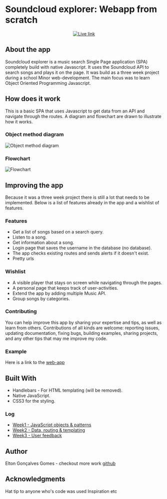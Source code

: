 # Soundcloud explorer: Webapp from scratch
<p align="center">
    <a href="http://eltongoncalves.com/minor/">
        <img src="https://eltongonc.github.io/web_app_from_scratch/week3/img/logo.jpg" alt="Live link"/>
    </a>
</p>

## About the app
Soundcloud explorer is a music search Single Page application (SPA) completely build with native Javascript. It uses the Soundcloud API to search songs and plays it on the page.
It was build as a three week project during a school Minor web-development. The main focus was to learn Object Oriented Programming Javascript.

## How does it work
This is a basic SPA that uses Javascript to get data from an API and navigate through the routes. A diagram and flowchart are drawn to illustrate how it works.

<!-- Diagram -->
### Object method diagram
![Object method diagram](https://eltongonc.github.io/web_app_from_scratch/week3/img/app_diagram.png)
### Flowchart
![Flowchart](https://eltongonc.github.io/web_app_from_scratch/week3/img/flowchart.png)

## Improving the app
Because it was a three week project there is still a lot that needs to be implemented.
Below is a list of features already in the app and a wishlist of features.
### Features
- Get a list of songs based on a search query.
- Listen to a song.
- Get information about a song.
- Login page that saves the username in the database (no database).
- The app checks existing routes and sends alerts if it doesn't exist.
- Pretty urls

### Wishlist
- A visible player that stays on screen while navigating through the pages.
- A personal page that keeps track of user-activities.
- Extend the app by adding multiple Music API.
- Group songs by categories.

### Contributing
You can help improve this app by sharing your expertise and tips, as well as learn from others. Contributions of all kinds are welcome: reporting issues, updating documentation, fixing bugs, building examples, sharing projects, and any other tips that may me improve my code.


### Example
Here is a link to the [web-app](http://eltongoncalves.com/minor/)

## Built With
- Handlebars - For HTML templating (will be removed).
- Native JavaScript.
- CSS3 for the styling.

### Log
- [Week1 - JavaScript objects & patterns](https://github.com/eltongonc/web_app_from_scratch/tree/master/week1)
- [Week2 - Data, routing & templating](https://github.com/eltongonc/web_app_from_scratch/tree/master/week2)
- [Week3 - User feedback ](https://github.com/eltongonc/web_app_from_scratch/tree/master/week3)


## Author
Elton Gonçalves Gomes - checkout more work [github](https://github.com/eltongonc)


## Acknowledgments
Hat tip to anyone who's code was used
Inspiration
etc
